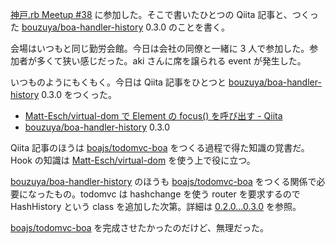 [神戸.rb Meetup #38](https://koberb.doorkeeper.jp/events/40343) に参加した。そこで書いたひとつの Qiita 記事と、つくった [bouzuya/boa-handler-history][] 0.3.0 のことを書く。

会場はいつもと同じ勤労会館。今日は会社の同僚と一緒に 3 人で参加した。参加者が多くて狭い感じだった。aki さんに席を譲られる event が発生した。

いつものようにもくもく。今日は Qiita 記事をひとつと [bouzuya/boa-handler-history][] 0.3.0 をつくった。

- [Matt-Esch/virtual-dom で Element の focus() を呼び出す - Qiita](http://qiita.com/bouzuya/items/f8e1651a5b7cdaa02fe0)
- [bouzuya/boa-handler-history][] 0.3.0

Qiita 記事のほうは [boajs/todomvc-boa][] をつくる過程で得た知識の覚書だ。Hook の知識は [Matt-Esch/virtual-dom][] を使う上で役に立つ。

[bouzuya/boa-handler-history][] のほうも [boajs/todomvc-boa][] をつくる関係で必要になったもの。todomvc は hashchange を使う router を要求するので HashHistory という class を追加した次第。詳細は [0.2.0...0.3.0](https://github.com/bouzuya/boa-handler-history/compare/0.2.0...0.3.0) を参照。

[boajs/todomvc-boa][] を完成させたかったのだけど、無理だった。

[Matt-Esch/virtual-dom]: https://github.com/Matt-Esch/virtual-dom
[boajs/todomvc-boa]: https://github.com/boajs/todomvc-boa
[bouzuya/boa-handler-history]: https://github.com/bouzuya/boa-handler-history
